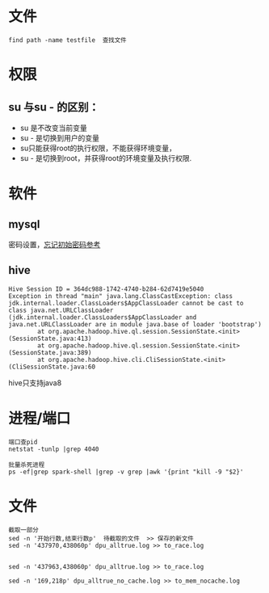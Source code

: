 # 文件

```shell
find path -name testfile  查找文件
```

# 权限

## su 与su - 的区别：

- su 是不改变当前变量
- su - 是切换到用户的变量
- su只能获得root的执行权限，不能获得环境变量，
- su - 是切换到root，并获得root的环境变量及执行权限.

# 软件

## mysql

密码设置，[忘记初始密码参考](https://www.modb.pro/db/411210)

## hive

```shell
Hive Session ID = 364dc988-1742-4740-b284-62d7419e5040
Exception in thread "main" java.lang.ClassCastException: class jdk.internal.loader.ClassLoaders$AppClassLoader cannot be cast to class java.net.URLClassLoader (jdk.internal.loader.ClassLoaders$AppClassLoader and java.net.URLClassLoader are in module java.base of loader 'bootstrap')
        at org.apache.hadoop.hive.ql.session.SessionState.<init>(SessionState.java:413)
        at org.apache.hadoop.hive.ql.session.SessionState.<init>(SessionState.java:389)
        at org.apache.hadoop.hive.cli.CliSessionState.<init>(CliSessionState.java:60
```

hive只支持java8

# 进程/端口

```shell
端口查pid
netstat -tunlp |grep 4040

批量杀死进程
ps -ef|grep spark-shell |grep -v grep |awk '{print "kill -9 "$2}'
```

# 文件

```
截取一部分
sed -n '开始行数,结束行数p'  待截取的文件  >> 保存的新文件 
sed -n '437970,438060p' dpu_alltrue.log >> to_race.log


sed -n '437963,438060p' dpu_alltrue.log >> to_race.log

sed -n '169,218p' dpu_alltrue_no_cache.log >> to_mem_nocache.log
```

